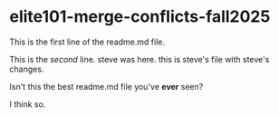# elite101-merge-conflicts-fall2025

This is the first line of the readme.md file.

This is the _second_ line. steve was here. this is steve's file with steve's changes.

Isn't this the best readme.md file you've **ever** seen?

I think so.
